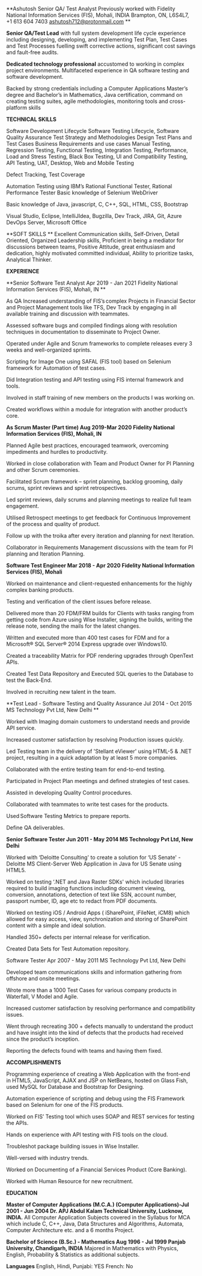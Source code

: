**Ashutosh
Senior QA/ Test Analyst
Previously worked with Fidelity National Information Services (FIS), Mohali, INDIA
Brampton, ON, L6S4L7, +1 613 604 7403                     			ashutosh712@protonmail.com 
**

**Senior QA/Test Lead** with full system development life cycle experience including designing, developing, and implementing Test Plan, Test Cases and Test Processes fuelling swift corrective actions, significant cost savings and fault-free audits. 

**Dedicated technology professional** accustomed to working in complex project environments. Multifaceted experience in QA software testing and software development. 

Backed by strong credentials including a Computer Applications Master’s degree and Bachelor’s in Mathematics, Java certification, command on creating testing suites, agile methodologies, monitoring tools and cross-platform skills 

**TECHNICAL SKILLS** 

Software Development Lifecycle
Software Testing Lifecycle,
Software Quality Assurance
Test Strategy and Methodologies
Design Test Plans and Test Cases
Business Requirements and use cases
Manual Testing, 
Regression Testing,
Functional Testing,
Integration Testing,
Performance, Load and Stress Testing,
Black Box Testing,
UI and Compatibility Testing,
API Testing, 
UAT, Desktop, Web and Mobile Testing

Defect Tracking, Test Coverage

Automation Testing using IBM’s Rational Functional Tester,
Rational Performance Tester
Basic knowledge of Selenium WebDriver

Basic knowledge of Java, javascript, C, C++, SQL, HTML, CSS, Bootstrap

Visual Studio, Eclipse, IntelliJIdea, Bugzilla, Dev Track, JIRA, Git, Azure DevOps Server,
Microsoft Office												         

**SOFT SKILLS **
Excellent Communication skills, Self-Driven, Detail Oriented, Organized Leadership skills, Proficient in being a mediator for discussions between teams, Positive Attitude, great enthusiasm and dedication, highly motivated committed individual, Ability to prioritize tasks, Analytical Thinker.

**EXPERIENCE** 

**Senior Software Test Analyst  	Apr 2019 - Jan 2021
Fidelity National Information Services (FIS), Mohali, IN
**

As QA 
Increased understanding of FIS’s complex Projects in Financial Sector and Project Management tools like TFS, Dev Track by engaging in all available training and discussion with teammates.

Assessed software bugs and compiled findings along with resolution techniques in documentation to disseminate to Project Owner.

Operated under Agile and Scrum frameworks to complete releases every 3 weeks and well-organized sprints.

Scripting for Image One using SAFAL (FIS tool) based on Selenium framework for Automation of test cases.

Did Integration testing and API testing using FIS internal framework and tools.

Involved in staff training of new members on the products I was working on.

Created workflows within a module for integration with another product’s core.

 
**As Scrum Master (Part time)                                                                  Aug 2019-Mar 2020 
Fidelity National Information Services (FIS), Mohali, IN** 

Planned Agile best practices, encouraged teamwork, overcoming impediments and hurdles to productivity.

Worked in close collaboration with Team and Product Owner for PI Planning and other Scrum ceremonies.

Facilitated Scrum framework – sprint planning, backlog grooming, daily scrums, sprint reviews and sprint retrospectives.

Led sprint reviews, daily scrums and planning meetings to realize full team engagement.

Utilised Retrospect meetings to get feedback for Continuous Improvement of the process and quality of product.

Follow up with the troika after every iteration and planning for next Iteration. 

Collaborator in Requirements Management discussions with the team for PI planning and Iteration Planning.

**Software Test Engineer 	Mar 2018 - Apr 2020
Fidelity National Information Services (FIS), Mohali**

Worked on maintenance and client-requested enhancements for the highly complex banking products.

Testing and verification of the client issues before release.

Delivered more than 20 FDM/FRM builds for Clients with tasks ranging from getting code from Azure using Wise Installer, signing the builds, writing the release note, sending the mails for the latest changes.

Written and executed more than 400 test cases for FDM and for a Microsoft® SQL Server® 2014 Express upgrade over Windows10.

Created a traceability Matrix for PDF rendering upgrades through OpenText APIs.

Created Test Data Repository and Executed SQL queries to the Database to test the Back-End.

Involved in recruiting new talent in the team.

**Test Lead - Software Testing and Quality Assurance	Jul 2014 - Oct 2015
MS Technology Pvt Ltd, New Delhi
**

Worked with Imaging domain customers to understand needs and provide API service.

Increased customer satisfaction by resolving Production issues quickly.

Led Testing team in the delivery of 'Stellant eViewer' using HTML-5 & .NET project, resulting in a quick adaptation by at least 5 more companies.

Collaborated with the entire testing team for end-to-end testing. 

Participated in Project Plan meetings and defined strategies of test cases.

Assisted in developing Quality Control procedures.

Collaborated with teammates to write test cases for the products. 

Used Software Testing Metrics to prepare reports.

Define QA deliverables.

 
**Senior Software Tester	Jun 2011 - May 2014
MS Technology Pvt Ltd, New Delhi**

Worked with ‘Deloitte Consulting' to create a solution for ‘US Senate' - Deloitte MS Client-Server Web Application in Java for US Senate using HTML5.

Worked on testing ‘.NET and Java Raster SDKs' which included libraries required to build imaging functions including document viewing, conversion, annotations, detection of text like SSN, account number, passport number, ID, age etc to redact from PDF documents.

Worked on testing iOS / Android Apps ( iSharePoint, iFileNet, iCM8) which allowed for easy access, view, synchronization and storing of SharePoint content with a simple and ideal solution.

Handled 350+ defects per internal release for verification.

Created Data Sets for Test Automation repository.

Software Tester	Apr 2007 - May 2011
MS Technology Pvt Ltd, New Delhi

Developed team communications skills and information gathering from offshore and onsite meetings.

Wrote more than a 1000 Test Cases for various company products in Waterfall, V Model and Agile.

Increased customer satisfaction by resolving performance and compatibility issues.

Went through recreating 300 + defects manually to understand the product and have insight into the kind of defects that the products had received since the product’s inception.

Reporting the defects found with teams and having them fixed.

**ACCOMPLISHMENTS**

Programming experience of creating a Web Application with the front-end in HTML5,
JavaScript, AJAX and JSP on NetBeans, hosted on Glass Fish, used MySQL for Database and Bootstrap for Designing.

Automation experience of scripting and debug using the FIS Framework based on Selenium for one of the FIS products.

Worked on FIS’ Testing tool which uses SOAP and REST services for testing the APIs.

Hands on experience with API testing with FIS tools on the cloud.

Troubleshot package building issues in Wise Installer.

Well-versed with industry trends.

Worked on Documenting of a Financial Services Product (Core Banking). 

Worked with Human Resource for new recruitment.

**EDUCATION**

**Master of Computer Applications (M.C.A.) (Computer Applications)-Jul 2001 - Jun 2004
Dr. APJ Abdul Kalam Technical University, Lucknow, INDIA.**
All Computer Application Subjects covered in the Syllabus for MCA which include C, C++, Java, Data Structures and Algorithms, Automata, Computer Architecture etc. and a 6 months Project.

**Bachelor of Science (B.Sc.) - Mathematics	Aug 1996 - Jul 1999
Panjab University, Chandigarh, INDIA**
Majored in Mathematics with Physics, English, Probability & Statistics as additional subjects.
 
**Languages**
English, Hindi, Punjabi: YES
French: No
